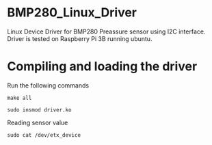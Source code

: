 # BMP280_Linux_Driver

Linux Device Driver for BMP280 Preassure sensor using I2C interface. Driver is tested on Raspberry Pi 3B running ubuntu.

# Compiling and loading the driver

Run the following commands

```
make all

sudo insmod driver.ko

```
Reading sensor value

```
sudo cat /dev/etx_device
```
